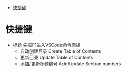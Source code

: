 - [快捷键](#快捷键)
# 快捷键
- 标题  先按F1进入VSCode命令面板
  - 自动创建目录 Create Table of Contents
  - 更新目录 Update Table of Contents
  - 添加/更新标题编号 Add/Update Section numbers
